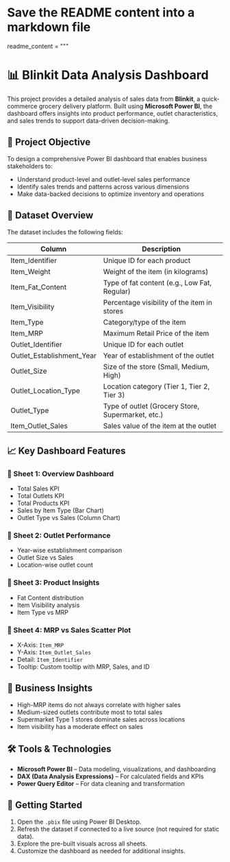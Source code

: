 # Save the README content into a markdown file

readme_content = """
# 📊 Blinkit Data Analysis Dashboard

This project provides a detailed analysis of sales data from **Blinkit**, a quick-commerce grocery delivery platform. Built using **Microsoft Power BI**, the dashboard offers insights into product performance, outlet characteristics, and sales trends to support data-driven decision-making.

## 🧾 Project Objective

To design a comprehensive Power BI dashboard that enables business stakeholders to:
- Understand product-level and outlet-level sales performance
- Identify sales trends and patterns across various dimensions
- Make data-backed decisions to optimize inventory and operations

## 📁 Dataset Overview

The dataset includes the following fields:

| Column                     | Description                                       |
|---------------------------|---------------------------------------------------|
| Item_Identifier           | Unique ID for each product                       |
| Item_Weight               | Weight of the item (in kilograms)                |
| Item_Fat_Content          | Type of fat content (e.g., Low Fat, Regular)     |
| Item_Visibility           | Percentage visibility of the item in stores      |
| Item_Type                 | Category/type of the item                        |
| Item_MRP                  | Maximum Retail Price of the item                 |
| Outlet_Identifier         | Unique ID for each outlet                        |
| Outlet_Establishment_Year| Year of establishment of the outlet              |
| Outlet_Size               | Size of the store (Small, Medium, High)          |
| Outlet_Location_Type      | Location category (Tier 1, Tier 2, Tier 3)       |
| Outlet_Type               | Type of outlet (Grocery Store, Supermarket, etc.)|
| Item_Outlet_Sales         | Sales value of the item at the outlet            |

## 📈 Key Dashboard Features

### 🔹 Sheet 1: Overview Dashboard
- Total Sales KPI
- Total Outlets KPI
- Total Products KPI
- Sales by Item Type (Bar Chart)
- Outlet Type vs Sales (Column Chart)

### 🔹 Sheet 2: Outlet Performance
- Year-wise establishment comparison
- Outlet Size vs Sales
- Location-wise outlet count

### 🔹 Sheet 3: Product Insights
- Fat Content distribution
- Item Visibility analysis
- Item Type vs MRP

### 🔹 Sheet 4: MRP vs Sales Scatter Plot
- X-Axis: `Item_MRP`
- Y-Axis: `Item_Outlet_Sales`
- Detail: `Item_Identifier`
- Tooltip: Custom tooltip with MRP, Sales, and ID

## 📌 Business Insights

- High-MRP items do not always correlate with higher sales
- Medium-sized outlets contribute most to total sales
- Supermarket Type 1 stores dominate sales across locations
- Item visibility has a moderate effect on sales

## 🛠️ Tools & Technologies

- **Microsoft Power BI** – Data modeling, visualizations, and dashboarding
- **DAX (Data Analysis Expressions)** – For calculated fields and KPIs
- **Power Query Editor** – For data cleaning and transformation

## 🚀 Getting Started

1. Open the `.pbix` file using Power BI Desktop.
2. Refresh the dataset if connected to a live source (not required for static data).
3. Explore the pre-built visuals across all sheets.
4. Customize the dashboard as needed for additional insights.

